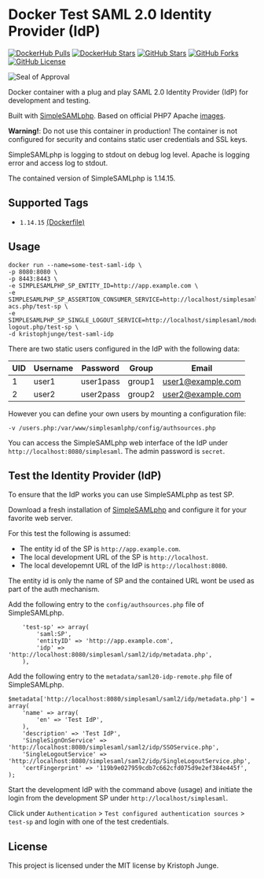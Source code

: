 # Docker Test SAML 2.0 Identity Provider (IdP)

[![DockerHub Pulls](https://img.shields.io/docker/pulls/kristophjunge/test-saml-idp.svg)](https://hub.docker.com/r/kristophjunge/test-saml-idp/) [![DockerHub Stars](https://img.shields.io/docker/stars/kristophjunge/test-saml-idp.svg)](https://hub.docker.com/r/kristophjunge/test-saml-idp/) [![GitHub Stars](https://img.shields.io/github/stars/kristophjunge/docker-test-saml-idp.svg?label=github%20stars)](https://github.com/kristophjunge/docker-test-saml-idp) [![GitHub Forks](https://img.shields.io/github/forks/kristophjunge/docker-test-saml-idp.svg?label=github%20forks)](https://github.com/kristophjunge/docker-test-saml-idp) [![GitHub License](https://img.shields.io/github/license/kristophjunge/docker-test-saml-idp.svg)](https://github.com/kristophjunge/docker-test-saml-idp)

![Seal of Approval](https://raw.githubusercontent.com/kristophjunge/docker-test-saml-idp/master/seal.jpg)

Docker container with a plug and play SAML 2.0 Identity Provider (IdP) for development and testing.

Built with [SimpleSAMLphp](https://simplesamlphp.org). Based on official PHP7 Apache [images](https://hub.docker.com/_/php/).

**Warning!**: Do not use this container in production! The container is not configured for security and contains static user credentials and SSL keys.

SimpleSAMLphp is logging to stdout on debug log level. Apache is logging error and access log to stdout.

The contained version of SimpleSAMLphp is 1.14.15.

## Supported Tags

- `1.14.15` [(Dockerfile)](https://github.com/kristophjunge/docker-test-saml-idp/blob/1.14.15/Dockerfile)


## Usage

```
docker run --name=some-test-saml-idp \
-p 8080:8080 \
-p 8443:8443 \
-e SIMPLESAMLPHP_SP_ENTITY_ID=http://app.example.com \
-e SIMPLESAMLPHP_SP_ASSERTION_CONSUMER_SERVICE=http://localhost/simplesaml/module.php/saml/sp/saml2-acs.php/test-sp \
-e SIMPLESAMLPHP_SP_SINGLE_LOGOUT_SERVICE=http://localhost/simplesaml/module.php/saml/sp/saml2-logout.php/test-sp \
-d kristophjunge/test-saml-idp
```

There are two static users configured in the IdP with the following data:

| UID | Username | Password | Group | Email |
|---|---|---|---|---|
| 1 | user1 | user1pass | group1 | user1@example.com |
| 2 | user2 | user2pass | group2 | user2@example.com |

However you can define your own users by mounting a configuration file:

```
-v /users.php:/var/www/simplesamlphp/config/authsources.php
```

You can access the SimpleSAMLphp web interface of the IdP under `http://localhost:8080/simplesaml`. The admin password is `secret`.


## Test the Identity Provider (IdP)

To ensure that the IdP works you can use SimpleSAMLphp as test SP.

Download a fresh installation of [SimpleSAMLphp](https://simplesamlphp.org) and configure it for your favorite web server.

For this test the following is assumed:
- The entity id of the SP is `http://app.example.com`.
- The local development URL of the SP is `http://localhost`.
- The local developemnt URL of the IdP is `http://localhost:8080`.

The entity id is only the name of SP and the contained URL wont be used as part of the auth mechanism.

Add the following entry to the `config/authsources.php` file of SimpleSAMLphp.
```
    'test-sp' => array(
        'saml:SP',
        'entityID' => 'http://app.example.com',
        'idp' => 'http://localhost:8080/simplesaml/saml2/idp/metadata.php',
    ),
```

Add the following entry to the `metadata/saml20-idp-remote.php` file of SimpleSAMLphp.
```
$metadata['http://localhost:8080/simplesaml/saml2/idp/metadata.php'] = array(
    'name' => array(
        'en' => 'Test IdP',
    ),
    'description' => 'Test IdP',
    'SingleSignOnService' => 'http://localhost:8080/simplesaml/saml2/idp/SSOService.php',
    'SingleLogoutService' => 'http://localhost:8080/simplesaml/saml2/idp/SingleLogoutService.php',
    'certFingerprint' => '119b9e027959cdb7c662cfd075d9e2ef384e445f',
);
```

Start the development IdP with the command above (usage) and initiate the login from the development SP under `http://localhost/simplesaml`.

Click under `Authentication` > `Test configured authentication sources` > `test-sp` and login with one of the test credentials.


## License

This project is licensed under the MIT license by Kristoph Junge.
